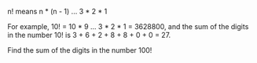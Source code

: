 n! means n * (n - 1)  ...  3 * 2 * 1

For example, 10! = 10 * 9  ...  3 * 2 * 1 = 3628800,
and the sum of the digits in the number 10! is 3 + 6 + 2 + 8 + 8 + 0 + 0 = 27.

Find the sum of the digits in the number 100!